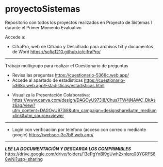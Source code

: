 # proyectoSistemas
Repositorio con todos los proyectos realizados en Proyecto de Sistemas I durante el Primer Momento Evaluativo

Accede a:
- CifraPro, web de Cifrado y Descifrado para archivos txt y documentos de Word
https://sofia1210.github.io/cifraPro/
-----------------------------------------------------------
Trabajo multigrupo para realizar el Cuestionario de preguntas
- Revisa las preguntas
https://cuestionario-5368c.web.app/
- Accede al apartado de estadísticas
https://cuestionario-5368c.web.app/Estadisticas/estadisticas.html
* Visualiza la Presentación Colaborativa: https://www.canva.com/design/DAGOyU973i8/Chus7FW4jNAWC_DkAsz6ag/view?utm_content=DAGOyU973i8&utm_campaign=designshare&utm_medium=link&utm_source=viewer
-----------------------------------------------------------
- Login con verificación por teléfono (acceso con correo o mediante google)
https://websoc-3c7b8.web.app/

-----------------------------------------------------------
***LEE LA DOCUMENTACIÓN Y DESCARGA LOS COMPRIMIBLES***
https://drive.google.com/drive/folders/13ePgYnBl9gUwh2xnlqrq03YGRFS88wNj?usp=sharing


